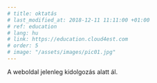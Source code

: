 ```yaml
---
# title: oktatás
# last_modified_at: 2018-12-11 11:11:00 +01:00
# ref: education
# lang: hu
# link: https://education.cloud4est.com
# order: 5
# image: "/assets/images/pic01.jpg"
---
```


A weboldal jelenleg kidolgozás alatt ál.
